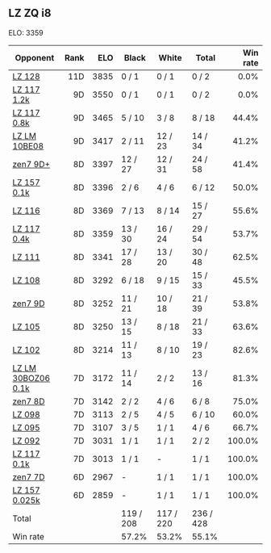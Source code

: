 ## LZ ZQ i8 ##

ELO: 3359

Opponent | Rank | ELO | Black | White | Total | Win rate
---------|-----:|----:|-------|-------|-------|-------:
[LZ 128](LZ%20128.md) | 11D | 3835 | 0 / 1 | 0 / 1 | 0 / 2 | 0.0%
[LZ 117 1.2k](LZ%20117%201.2k.md) | 9D | 3550 | 0 / 1 | 0 / 1 | 0 / 2 | 0.0%
[LZ 117 0.8k](LZ%20117%200.8k.md) | 9D | 3465 | 5 / 10 | 3 / 8 | 8 / 18 | 44.4%
[LZ LM 10BE08](LZ%20LM%2010BE08.md) | 9D | 3417 | 2 / 11 | 12 / 23 | 14 / 34 | 41.2%
[zen7 9D+](zen7%209D+.md) | 8D | 3397 | 12 / 27 | 12 / 31 | 24 / 58 | 41.4%
[LZ 157 0.1k](LZ%20157%200.1k.md) | 8D | 3396 | 2 / 6 | 4 / 6 | 6 / 12 | 50.0%
[LZ 116](LZ%20116.md) | 8D | 3369 | 7 / 13 | 8 / 14 | 15 / 27 | 55.6%
[LZ 117 0.4k](LZ%20117%200.4k.md) | 8D | 3359 | 13 / 30 | 16 / 24 | 29 / 54 | 53.7%
[LZ 111](LZ%20111.md) | 8D | 3341 | 17 / 28 | 13 / 20 | 30 / 48 | 62.5%
[LZ 108](LZ%20108.md) | 8D | 3292 | 6 / 18 | 9 / 15 | 15 / 33 | 45.5%
[zen7 9D](zen7%209D.md) | 8D | 3252 | 11 / 21 | 10 / 18 | 21 / 39 | 53.8%
[LZ 105](LZ%20105.md) | 8D | 3250 | 13 / 15 | 8 / 18 | 21 / 33 | 63.6%
[LZ 102](LZ%20102.md) | 8D | 3214 | 11 / 13 | 8 / 10 | 19 / 23 | 82.6%
[LZ LM 30BOZ06 0.1k](LZ%20LM%2030BOZ06%200.1k.md) | 7D | 3172 | 11 / 14 | 2 / 2 | 13 / 16 | 81.3%
[zen7 8D](zen7%208D.md) | 7D | 3142 | 2 / 2 | 4 / 6 | 6 / 8 | 75.0%
[LZ 098](LZ%20098.md) | 7D | 3113 | 2 / 5 | 4 / 5 | 6 / 10 | 60.0%
[LZ 095](LZ%20095.md) | 7D | 3107 | 3 / 5 | 1 / 1 | 4 / 6 | 66.7%
[LZ 092](LZ%20092.md) | 7D | 3031 | 1 / 1 | 1 / 1 | 2 / 2 | 100.0%
[LZ 117 0.1k](LZ%20117%200.1k.md) | 7D | 3013 | 1 / 1 | - | 1 / 1 | 100.0%
[zen7 7D](zen7%207D.md) | 6D | 2967 | - | 1 / 1 | 1 / 1 | 100.0%
[LZ 157 0.025k](LZ%20157%200.025k.md) | 6D | 2859 | - | 1 / 1 | 1 / 1 | 100.0%
Total | | | 119 / 208 | 117 / 220 | 236 / 428 | 
Win rate| | | 57.2% | 53.2% | 55.1% | 
